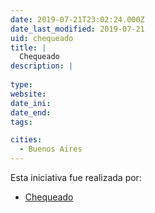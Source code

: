 ```yaml
---
date: 2019-07-21T23:02:24.000Z
date_last_modified: 2019-07-21
uid: chequeado
title: |
  Chequeado
description: |
  
type: 
website: 
date_ini: 
date_end: 
tags:

cities: 
  - Buenos Aires
---
```


Esta iniciativa fue realizada por:

- [Chequeado](/organizaciones/chequeado)
